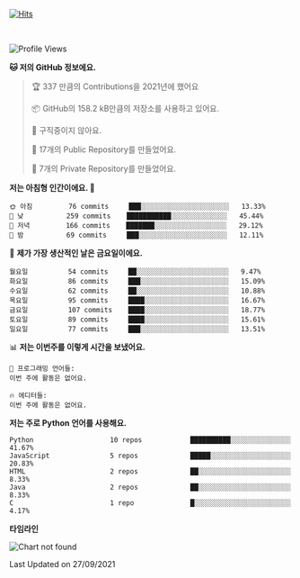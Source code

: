 [![Hits](https://hits.seeyoufarm.com/api/count/incr/badge.svg?url=https%3A%2F%2Fgithub.com%2FSoohan-Park&count_bg=%23000000&title_bg=%23828282&icon=gradle.svg&icon_color=%23FFFFFF&title=Visited&edge_flat=false)](https://hits.seeyoufarm.com)  

<br/>

<!--START_SECTION:waka-->
![Profile Views](http://img.shields.io/badge/Profile%20Views-0-blue)

**🐱 저의 GitHub 정보에요.** 

> 🏆 337 만큼의 Contributions을 2021년에 했어요
 > 
> 📦 GitHub의 158.2 kB만큼의 저장소를 사용하고 있어요. 
 > 
> 🚫 구직중이지 않아요.
 > 
> 📜 17개의 Public Repository를 만들었어요. 
 > 
> 🔑 7개의 Private Repository를 만들었어요.  
 > 
**저는 아침형 인간이에요. 🐤** 

```text
🌞 아침         76 commits     ███░░░░░░░░░░░░░░░░░░░░░░   13.33% 
🌆 낮　         259 commits    ███████████░░░░░░░░░░░░░░   45.44% 
🌃 저녁         166 commits    ███████░░░░░░░░░░░░░░░░░░   29.12% 
🌙 밤　         69 commits     ███░░░░░░░░░░░░░░░░░░░░░░   12.11%

```
📅 **제가 가장 생산적인 날은 금요일이에요.** 

```text
월요일          54 commits     ██░░░░░░░░░░░░░░░░░░░░░░░   9.47% 
화요일          86 commits     ███░░░░░░░░░░░░░░░░░░░░░░   15.09% 
수요일          62 commits     ██░░░░░░░░░░░░░░░░░░░░░░░   10.88% 
목요일          95 commits     ████░░░░░░░░░░░░░░░░░░░░░   16.67% 
금요일          107 commits    ████░░░░░░░░░░░░░░░░░░░░░   18.77% 
토요일          89 commits     ████░░░░░░░░░░░░░░░░░░░░░   15.61% 
일요일          77 commits     ███░░░░░░░░░░░░░░░░░░░░░░   13.51%

```


📊 **저는 이번주를 이렇게 시간을 보냈어요.** 

```text
💬 프로그래밍 언어들: 
이번 주에 활동은 없어요.

🔥 에디터들: 
이번 주에 활동은 없어요.

```

**저는 주로 Python 언어를 사용해요.** 

```text
Python                   10 repos            ██████████░░░░░░░░░░░░░░░   41.67% 
JavaScript               5 repos             █████░░░░░░░░░░░░░░░░░░░░   20.83% 
HTML                     2 repos             ██░░░░░░░░░░░░░░░░░░░░░░░   8.33% 
Java                     2 repos             ██░░░░░░░░░░░░░░░░░░░░░░░   8.33% 
C                        1 repo              █░░░░░░░░░░░░░░░░░░░░░░░░   4.17%

```


**타임라인**

![Chart not found](https://raw.githubusercontent.com/Soohan-Park/Soohan-Park/master/charts/bar_graph.png) 


 Last Updated on 27/09/2021
<!--END_SECTION:waka-->
